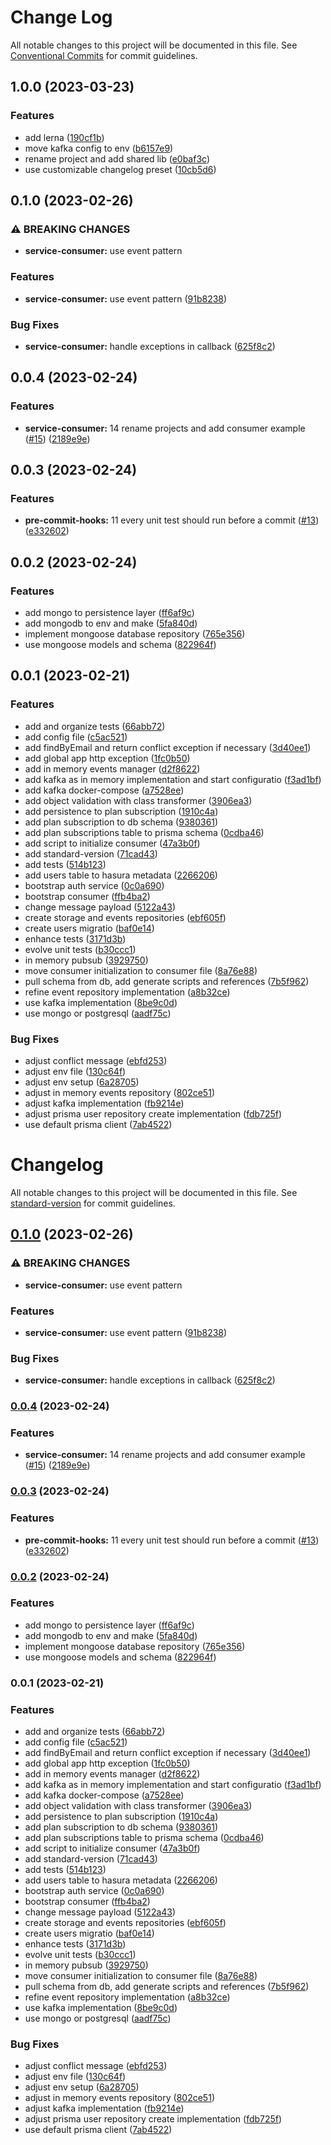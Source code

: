 # Change Log

All notable changes to this project will be documented in this file.
See [Conventional Commits](https://conventionalcommits.org) for commit guidelines.

## 1.0.0 (2023-03-23)

### Features

- add lerna ([190cf1b](https://github.com/amaralc/micro-applications-template/commit/190cf1b3021d4d5e8d11add0d5a74f398203d040))
- move kafka config to env ([b6157e9](https://github.com/amaralc/micro-applications-template/commit/b6157e9be9b6c4a7500c0f3f5a196e613931cd95))
- rename project and add shared lib ([e0baf3c](https://github.com/amaralc/micro-applications-template/commit/e0baf3c88ac118835c287baf75ad74245ff7c595))
- use customizable changelog preset ([10cb5d6](https://github.com/amaralc/micro-applications-template/commit/10cb5d6b11b8f0a1c33f03816bbc6c0bc05d0bb3))

## 0.1.0 (2023-02-26)

### ⚠ BREAKING CHANGES

- **service-consumer:** use event pattern

### Features

- **service-consumer:** use event pattern ([91b8238](https://github.com/amaralc/micro-applications-template/commit/91b8238fc4cdb9924bc58bf97043f59aad972780))

### Bug Fixes

- **service-consumer:** handle exceptions in callback ([625f8c2](https://github.com/amaralc/micro-applications-template/commit/625f8c22c51aeb249808a45b03f4b9643c879686))

## 0.0.4 (2023-02-24)

### Features

- **service-consumer:** 14 rename projects and add consumer example ([#15](https://github.com/amaralc/micro-applications-template/issues/15)) ([2189e9e](https://github.com/amaralc/micro-applications-template/commit/2189e9ecc726b735865641102abd406f825cdb6d))

## 0.0.3 (2023-02-24)

### Features

- **pre-commit-hooks:** 11 every unit test should run before a commit ([#13](https://github.com/amaralc/micro-applications-template/issues/13)) ([e332602](https://github.com/amaralc/micro-applications-template/commit/e332602b27a3d3051bb65888f94149b0e3388f48))

## 0.0.2 (2023-02-24)

### Features

- add mongo to persistence layer ([ff6af9c](https://github.com/amaralc/micro-applications-template/commit/ff6af9cf120c2095226c009de11c601ba3d81638))
- add mongodb to env and make ([5fa840d](https://github.com/amaralc/micro-applications-template/commit/5fa840df012cd69f0ee2b3c9f89e11c20a8fbbfc))
- implement mongoose database repository ([765e356](https://github.com/amaralc/micro-applications-template/commit/765e3563d4efc09826f33ab2194dc67bcaeffd3d))
- use mongoose models and schema ([822964f](https://github.com/amaralc/micro-applications-template/commit/822964fae7d358d62bf3f0ab2b5f1eec16f43b65))

## 0.0.1 (2023-02-21)

### Features

- add and organize tests ([66abb72](https://github.com/amaralc/micro-applications-template/commit/66abb721952bc136c942f1aca88a827129b5fe35))
- add config file ([c5ac521](https://github.com/amaralc/micro-applications-template/commit/c5ac521647103342d18ad03a5f0ef6066c3283e0))
- add findByEmail and return conflict exception if necessary ([3d40ee1](https://github.com/amaralc/micro-applications-template/commit/3d40ee1f3c373e68bda3d06722ee4629dfd50232))
- add global app http exception ([1fc0b50](https://github.com/amaralc/micro-applications-template/commit/1fc0b50dfdb499878c3fd97b5c2e0cec027d6f93))
- add in memory events manager ([d2f8622](https://github.com/amaralc/micro-applications-template/commit/d2f86220a404e9a3409c3e4728810bf7ae6498e3))
- add kafka as in memory implementation and start configuratio ([f3ad1bf](https://github.com/amaralc/micro-applications-template/commit/f3ad1bf5462b5871e1b0ea94485ca2d4c73a4a4a))
- add kafka docker-compose ([a7528ee](https://github.com/amaralc/micro-applications-template/commit/a7528ee7481e371eafa40e0eb13a0eb120be9761))
- add object validation with class transformer ([3906ea3](https://github.com/amaralc/micro-applications-template/commit/3906ea326d38e790e55ef67348553348a84c3233))
- add persistence to plan subscription ([1910c4a](https://github.com/amaralc/micro-applications-template/commit/1910c4ab2ae5c9ea177e44f78ea68a04f85dc20f))
- add plan subscription to db schema ([9380361](https://github.com/amaralc/micro-applications-template/commit/9380361878f7e8492b4b1fa339fb46bc71a37067))
- add plan subscriptions table to prisma schema ([0cdba46](https://github.com/amaralc/micro-applications-template/commit/0cdba46055400fa83af57bbcac0b0c7653f0e15d))
- add script to initialize consumer ([47a3b0f](https://github.com/amaralc/micro-applications-template/commit/47a3b0fe5671e43f21ea87483d64b4aa842a09b0))
- add standard-version ([71cad43](https://github.com/amaralc/micro-applications-template/commit/71cad43437d6d6409f48a6fea596aee9bed11306))
- add tests ([514b123](https://github.com/amaralc/micro-applications-template/commit/514b12395441371e8d0c96f7d8706af890a6c8b0))
- add users table to hasura metadata ([2266206](https://github.com/amaralc/micro-applications-template/commit/22662065e1e4d71d19f695b2b8c669c757094c03))
- bootstrap auth service ([0c0a690](https://github.com/amaralc/micro-applications-template/commit/0c0a690c2bbc51e35843b4c80f2bc28ed17593b2))
- bootstrap consumer ([ffb4ba2](https://github.com/amaralc/micro-applications-template/commit/ffb4ba2b79958bd7e00ba64fe48e8c86bbad4abc))
- change message payload ([5122a43](https://github.com/amaralc/micro-applications-template/commit/5122a43af006e7e70b267306b1f13997b6c29c75))
- create storage and events repositories ([ebf605f](https://github.com/amaralc/micro-applications-template/commit/ebf605f3d9232ef43a79c5913e92a194110d01a2))
- create users migratio ([baf0e14](https://github.com/amaralc/micro-applications-template/commit/baf0e1477e4a25041e94738996c4dd835b7032ef))
- enhance tests ([3171d3b](https://github.com/amaralc/micro-applications-template/commit/3171d3b7b9ffe51678485213c0829b16ebaf2e48))
- evolve unit tests ([b30ccc1](https://github.com/amaralc/micro-applications-template/commit/b30ccc110389057409150a18ff360cdcf66fb299))
- in memory pubsub ([3929750](https://github.com/amaralc/micro-applications-template/commit/3929750b5e54920126d8166da1a3efb868c3c289))
- move consumer initialization to consumer file ([8a76e88](https://github.com/amaralc/micro-applications-template/commit/8a76e88bf65cd75850744f7903fb0d99a21bfac1))
- pull schema from db, add generate scripts and references ([7b5f962](https://github.com/amaralc/micro-applications-template/commit/7b5f962265ccc0a74f1d72c583f6bc3a69446fb7))
- refine event repository implementation ([a8b32ce](https://github.com/amaralc/micro-applications-template/commit/a8b32ce3a8922c2469a608a60f53822eb057f4e0))
- use kafka implementation ([8be9c0d](https://github.com/amaralc/micro-applications-template/commit/8be9c0d4c7b9e4374a11eab8be1434c3ae38069e))
- use mongo or postgresql ([aadf75c](https://github.com/amaralc/micro-applications-template/commit/aadf75c1a93fd4cb67dbfdc665fdc63b540ca9ab))

### Bug Fixes

- adjust conflict message ([ebfd253](https://github.com/amaralc/micro-applications-template/commit/ebfd2530c1de43d7fc053a3c6bcc7bc5c60f85e3))
- adjust env file ([130c64f](https://github.com/amaralc/micro-applications-template/commit/130c64f406f84b5a6c79b0890cfc3459189c1f67))
- adjust env setup ([6a28705](https://github.com/amaralc/micro-applications-template/commit/6a287057cc87b2f943b76008819fd604f43b4b5a))
- adjust in memory events repository ([802ce51](https://github.com/amaralc/micro-applications-template/commit/802ce51a33a32d729f7a7560b530620279b74df8))
- adjust kafka implementation ([fb9214e](https://github.com/amaralc/micro-applications-template/commit/fb9214eed497c9201e03ea1af7e9058bdccc260c))
- adjust prisma user repository create implementation ([fdb725f](https://github.com/amaralc/micro-applications-template/commit/fdb725fcf80ac552aa3280fc8be7766b3890ccc2))
- use default prisma client ([7ab4522](https://github.com/amaralc/micro-applications-template/commit/7ab4522e30b4a98c15550b353bd1ed86a2558341))

# Changelog

All notable changes to this project will be documented in this file. See [standard-version](https://github.com/conventional-changelog/standard-version) for commit guidelines.

## [0.1.0](https://github.com/amaralc/where-is-my-stuff/compare/v0.0.4...v0.1.0) (2023-02-26)

### ⚠ BREAKING CHANGES

- **service-consumer:** use event pattern

### Features

- **service-consumer:** use event pattern ([91b8238](https://github.com/amaralc/where-is-my-stuff/commit/91b8238fc4cdb9924bc58bf97043f59aad972780))

### Bug Fixes

- **service-consumer:** handle exceptions in callback ([625f8c2](https://github.com/amaralc/where-is-my-stuff/commit/625f8c22c51aeb249808a45b03f4b9643c879686))

### [0.0.4](https://github.com/amaralc/where-is-my-stuff/compare/v0.0.3...v0.0.4) (2023-02-24)

### Features

- **service-consumer:** 14 rename projects and add consumer example ([#15](https://github.com/amaralc/where-is-my-stuff/issues/15)) ([2189e9e](https://github.com/amaralc/where-is-my-stuff/commit/2189e9ecc726b735865641102abd406f825cdb6d))

### [0.0.3](https://github.com/amaralc/where-is-my-stuff/compare/v0.0.2...v0.0.3) (2023-02-24)

### Features

- **pre-commit-hooks:** 11 every unit test should run before a commit ([#13](https://github.com/amaralc/where-is-my-stuff/issues/13)) ([e332602](https://github.com/amaralc/where-is-my-stuff/commit/e332602b27a3d3051bb65888f94149b0e3388f48))

### [0.0.2](https://github.com/amaralc/where-is-my-stuff/compare/v0.0.1...v0.0.2) (2023-02-24)

### Features

- add mongo to persistence layer ([ff6af9c](https://github.com/amaralc/where-is-my-stuff/commit/ff6af9cf120c2095226c009de11c601ba3d81638))
- add mongodb to env and make ([5fa840d](https://github.com/amaralc/where-is-my-stuff/commit/5fa840df012cd69f0ee2b3c9f89e11c20a8fbbfc))
- implement mongoose database repository ([765e356](https://github.com/amaralc/where-is-my-stuff/commit/765e3563d4efc09826f33ab2194dc67bcaeffd3d))
- use mongoose models and schema ([822964f](https://github.com/amaralc/where-is-my-stuff/commit/822964fae7d358d62bf3f0ab2b5f1eec16f43b65))

### 0.0.1 (2023-02-21)

### Features

- add and organize tests ([66abb72](https://github.com/amaralc/where-is-my-stuff/commit/66abb721952bc136c942f1aca88a827129b5fe35))
- add config file ([c5ac521](https://github.com/amaralc/where-is-my-stuff/commit/c5ac521647103342d18ad03a5f0ef6066c3283e0))
- add findByEmail and return conflict exception if necessary ([3d40ee1](https://github.com/amaralc/where-is-my-stuff/commit/3d40ee1f3c373e68bda3d06722ee4629dfd50232))
- add global app http exception ([1fc0b50](https://github.com/amaralc/where-is-my-stuff/commit/1fc0b50dfdb499878c3fd97b5c2e0cec027d6f93))
- add in memory events manager ([d2f8622](https://github.com/amaralc/where-is-my-stuff/commit/d2f86220a404e9a3409c3e4728810bf7ae6498e3))
- add kafka as in memory implementation and start configuratio ([f3ad1bf](https://github.com/amaralc/where-is-my-stuff/commit/f3ad1bf5462b5871e1b0ea94485ca2d4c73a4a4a))
- add kafka docker-compose ([a7528ee](https://github.com/amaralc/where-is-my-stuff/commit/a7528ee7481e371eafa40e0eb13a0eb120be9761))
- add object validation with class transformer ([3906ea3](https://github.com/amaralc/where-is-my-stuff/commit/3906ea326d38e790e55ef67348553348a84c3233))
- add persistence to plan subscription ([1910c4a](https://github.com/amaralc/where-is-my-stuff/commit/1910c4ab2ae5c9ea177e44f78ea68a04f85dc20f))
- add plan subscription to db schema ([9380361](https://github.com/amaralc/where-is-my-stuff/commit/9380361878f7e8492b4b1fa339fb46bc71a37067))
- add plan subscriptions table to prisma schema ([0cdba46](https://github.com/amaralc/where-is-my-stuff/commit/0cdba46055400fa83af57bbcac0b0c7653f0e15d))
- add script to initialize consumer ([47a3b0f](https://github.com/amaralc/where-is-my-stuff/commit/47a3b0fe5671e43f21ea87483d64b4aa842a09b0))
- add standard-version ([71cad43](https://github.com/amaralc/where-is-my-stuff/commit/71cad43437d6d6409f48a6fea596aee9bed11306))
- add tests ([514b123](https://github.com/amaralc/where-is-my-stuff/commit/514b12395441371e8d0c96f7d8706af890a6c8b0))
- add users table to hasura metadata ([2266206](https://github.com/amaralc/where-is-my-stuff/commit/22662065e1e4d71d19f695b2b8c669c757094c03))
- bootstrap auth service ([0c0a690](https://github.com/amaralc/where-is-my-stuff/commit/0c0a690c2bbc51e35843b4c80f2bc28ed17593b2))
- bootstrap consumer ([ffb4ba2](https://github.com/amaralc/where-is-my-stuff/commit/ffb4ba2b79958bd7e00ba64fe48e8c86bbad4abc))
- change message payload ([5122a43](https://github.com/amaralc/where-is-my-stuff/commit/5122a43af006e7e70b267306b1f13997b6c29c75))
- create storage and events repositories ([ebf605f](https://github.com/amaralc/where-is-my-stuff/commit/ebf605f3d9232ef43a79c5913e92a194110d01a2))
- create users migratio ([baf0e14](https://github.com/amaralc/where-is-my-stuff/commit/baf0e1477e4a25041e94738996c4dd835b7032ef))
- enhance tests ([3171d3b](https://github.com/amaralc/where-is-my-stuff/commit/3171d3b7b9ffe51678485213c0829b16ebaf2e48))
- evolve unit tests ([b30ccc1](https://github.com/amaralc/where-is-my-stuff/commit/b30ccc110389057409150a18ff360cdcf66fb299))
- in memory pubsub ([3929750](https://github.com/amaralc/where-is-my-stuff/commit/3929750b5e54920126d8166da1a3efb868c3c289))
- move consumer initialization to consumer file ([8a76e88](https://github.com/amaralc/where-is-my-stuff/commit/8a76e88bf65cd75850744f7903fb0d99a21bfac1))
- pull schema from db, add generate scripts and references ([7b5f962](https://github.com/amaralc/where-is-my-stuff/commit/7b5f962265ccc0a74f1d72c583f6bc3a69446fb7))
- refine event repository implementation ([a8b32ce](https://github.com/amaralc/where-is-my-stuff/commit/a8b32ce3a8922c2469a608a60f53822eb057f4e0))
- use kafka implementation ([8be9c0d](https://github.com/amaralc/where-is-my-stuff/commit/8be9c0d4c7b9e4374a11eab8be1434c3ae38069e))
- use mongo or postgresql ([aadf75c](https://github.com/amaralc/where-is-my-stuff/commit/aadf75c1a93fd4cb67dbfdc665fdc63b540ca9ab))

### Bug Fixes

- adjust conflict message ([ebfd253](https://github.com/amaralc/where-is-my-stuff/commit/ebfd2530c1de43d7fc053a3c6bcc7bc5c60f85e3))
- adjust env file ([130c64f](https://github.com/amaralc/where-is-my-stuff/commit/130c64f406f84b5a6c79b0890cfc3459189c1f67))
- adjust env setup ([6a28705](https://github.com/amaralc/where-is-my-stuff/commit/6a287057cc87b2f943b76008819fd604f43b4b5a))
- adjust in memory events repository ([802ce51](https://github.com/amaralc/where-is-my-stuff/commit/802ce51a33a32d729f7a7560b530620279b74df8))
- adjust kafka implementation ([fb9214e](https://github.com/amaralc/where-is-my-stuff/commit/fb9214eed497c9201e03ea1af7e9058bdccc260c))
- adjust prisma user repository create implementation ([fdb725f](https://github.com/amaralc/where-is-my-stuff/commit/fdb725fcf80ac552aa3280fc8be7766b3890ccc2))
- use default prisma client ([7ab4522](https://github.com/amaralc/where-is-my-stuff/commit/7ab4522e30b4a98c15550b353bd1ed86a2558341))
